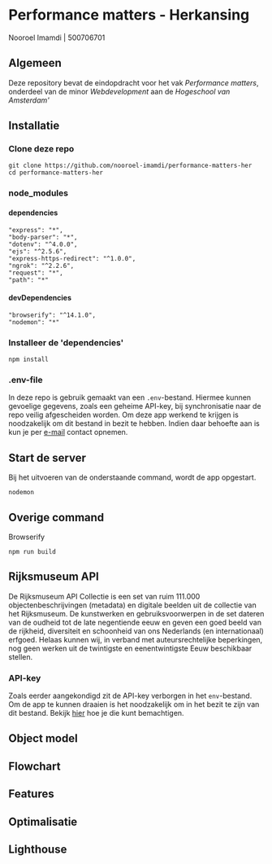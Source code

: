 # Performance matters - Herkansing

Nooroel Imamdi | 500706701

## Algemeen
Deze repository bevat de eindopdracht voor het vak *Performance matters*, onderdeel van de minor *Webdevelopment* aan de *Hogeschool van Amsterdam'*

## Installatie

### Clone deze repo
```
git clone https://github.com/nooroel-imamdi/performance-matters-her
cd performance-matters-her
```

### node_modules
#### dependencies
```
"express": "*",
"body-parser": "*",
"dotenv": "^4.0.0",
"ejs": "^2.5.6",
"express-https-redirect": "^1.0.0",
"ngrok": "^2.2.6",
"request": "*",
"path": "*"
```

#### devDependencies
```
"browserify": "^14.1.0",
"nodemon": "*"
```


### Installeer de 'dependencies'
```
npm install
```

### .env-file
In deze repo is gebruik gemaakt van een `.env`-bestand. Hiermee kunnen gevoelige gegevens, zoals een geheime API-key, bij synchronisatie naar de repo veilig afgescheiden worden. Om deze app werkend te krijgen is noodzakelijk om dit bestand in bezit te hebben. Indien daar behoefte aan is kun je per [e-mail](mailto:nooroelimamdi@gmail.com) contact opnemen.

## Start de server
Bij het uitvoeren van de onderstaande command, wordt de app opgestart.
```
nodemon
```

## Overige command

Browserify
```
npm run build
```

## Rijksmuseum API
De Rijksmuseum API Collectie is een set van ruim 111.000 objectenbeschrijvingen (metadata) en digitale beelden uit de collectie van het Rijksmuseum. De kunstwerken en gebruiksvoorwerpen in de set dateren van de oudheid tot de late negentiende eeuw en geven een goed beeld van de rijkheid, diversiteit en schoonheid van ons Nederlands (en internationaal) erfgoed. Helaas kunnen wij, in verband met auteursrechtelijke beperkingen, nog geen werken uit de twintigste en eenentwintigste Eeuw beschikbaar stellen.

### API-key
Zoals eerder aangekondigd zit de API-key verborgen in het `env`-bestand. Om de app te kunnen draaien is het noodzakelijk om in het bezit te zijn van dit bestand. Bekijk [hier](https://github.com/nooroel-imamdi/performance-matters-her#env-file) hoe je die kunt bemachtigen.

## Object model


## Flowchart

## Features

## Optimalisatie


## Lighthouse
